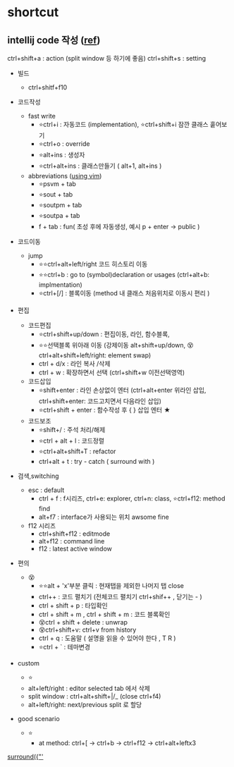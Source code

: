# shortcut

## intellij code 작성  ([ref](https://ifuwanna.tistory.com/241))
ctrl+shift+a : action (split window 등 하기에 좋음)
ctrl+shift+s : setting


- 빌드 
  - ctrl+shitf+f10
- 코드작성
  - fast write
    - ⭐ctrl+i : 자동코드 (implementation), ⭐ctrl+shift+i 잠깐 클래스 훝어보기  
    - ⭐ctrl+o : override  
    - ⭐alt+ins : 생성자  
    - ⭐ctrl+alt+ins : 클래스만들기 ( alt+1, alt+ins )    
  - abbreviations ([using vim](https://stackoverflow.com/questions/44718146/vim-have-incorrect-cursor))   
    - ⭐psvm + tab  
    - ⭐sout + tab  
    - ⭐soutpm + tab  
    - ⭐soutpa + tab  
    - f + tab : fun( 초성 후에 자동생성, 예시 p + enter -> public )


- 코드이동
  - jump 
    - ⭐⭐ctrl+alt+left/right 코드 히스토리 이동
    - ⭐⭐ctrl+b : go to (symbol)declaration or usages (ctrl+alt+b: implmentation)   
    - ⭐ctrl+\[/\] : 블록이동 (method 내 클래스 처음위치로 이동시 편리 )

- 편집
  - 코드편집
    - ⭐ctrl+shift+up/down : 편집이동, 라인, 함수블록, 
    - ⭐⭐선택블록 위아래 이동 (강제이동 alt+shift+up/down, 😵ctrl+alt+shift+left/right: element swap)  
    - ctrl + d/x              : 라인 복사 /삭제   
    - ctrl + w                : 확장하면서 선택 (ctrl+shift+w 이전선택영역)  
  - 코드삽입
    - ⭐shift+enter           : 라인 손상없이 엔터 (ctrl+alt+enter 위라인 삽입, ctrl+shift+enter: 코드고치면서 다음라인 삽입)  
    - ⭐ctrl+shift + enter     : 함수작성 후 { } 삽입 엔터 ★   
  - 코드보조
    - ⭐shift+/               : 주석 처리/해제  
    - ⭐ctrl + alt + l : 코드정렬   
    - ⭐ctrl+alt+shift+T : refactor   
    - ctrl+alt + t         : try - catch ( surround with )  

- 검색,switching
  - esc : default
    - ctrl + f :  f시리즈, ctrl+e: explorer, ctrl+n: class, ⭐ctrl+f12: method find  
    - alt+f7   : interface가 사용되는 위치 awsome fine
  - f12 시리즈
    - ctrl+shift+f12 : editmode
    - alt+f12 : command line
    - f12 : latest active window

- 편의
  - 😵
    - ⭐⭐alt + 'x'부분 클릭 : 현재탭을 제외한 나머지 탭 close   
    - ctrl++ : 코드 펼치기 (전체코드 펼치기 ctrl+shif++  , 닫기는 - )
    - ctrl + shift + p : 타입확인  
    - ctrl + shift + m , ctrl + shift + m : 코드 블록확인  
    - 😵ctrl + shift + delete : unwrap   
    - 😵ctrl+shift+v: ctrl+v from history  
    - ctrl + q : 도움말 ( 설명을 읽을 수 있어야 한다 , T R )  
    - ⭐ctrl + \` : 테마변경

- custom
  - ⭐
  - alt+left/right : editor selected tab 에서 삭제
  - split window : ctrl+alt+shift+|/_ (close ctrl+f4)
  - alt+left/right: next/previous split 로 할당

- good scenario
  - ⭐
    - at method: ctrl+\[ → ctrl+b → ctrl+f12 → ctrl+alt+leftx3 

[surround({"'](https://www.jetbrains.com/idea/guide/tips/surround-with-brackets-quotes/)    
 
